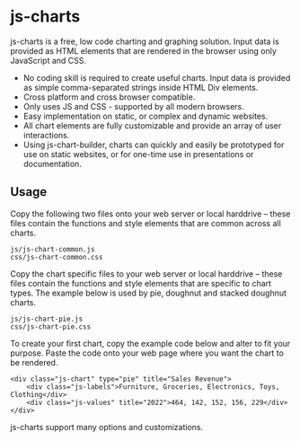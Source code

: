 # js-charts
js-charts is a free, low code charting and graphing solution. Input data is provided as HTML elements that are rendered in the browser using only JavaScript and CSS.

- No coding skill is required to create useful charts. Input data is provided as simple comma-separated strings inside HTML Div elements.
- Cross platform and cross browser compatible.
- Only uses JS and CSS - supported by all modern browsers.
- Easy implementation on static, or complex and dynamic websites.
- All chart elements are fully customizable and provide an array of user interactions.
- Using js-chart-builder, charts can quickly and easily be prototyped for use on static websites, or for one-time use in presentations or documentation.

## Usage
Copy the following two files onto your web server or local harddrive – these files contain the functions and style elements that are common across all charts.
```
js/js-chart-common.js
css/js-chart-common.css
```

Copy the chart specific files to your web server or local harddrive – these files contain the functions and style elements that are specific to chart types. The example below is used by pie, doughnut and stacked doughnut charts.
```
js/js-chart-pie.js
css/js-chart-pie.css
```

To create your first chart, copy the example code below and alter to fit your purpose. Paste the code onto your web page where you want the chart to be rendered.
```
<div class="js-chart" type="pie" title="Sales Revenue">
    <div class="js-labels">Furniture, Groceries, Electronics, Toys, Clothing</div>
    <div class="js-values" title="2022">464, 142, 152, 156, 229</div>
</div>
```

js-charts support many options and customizations.
